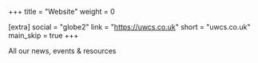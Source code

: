 +++
title = "Website"
weight = 0

[extra]
social = "globe2"
link = "https://uwcs.co.uk"
short = "uwcs.co.uk"
main_skip = true
+++

All our news, events & resources